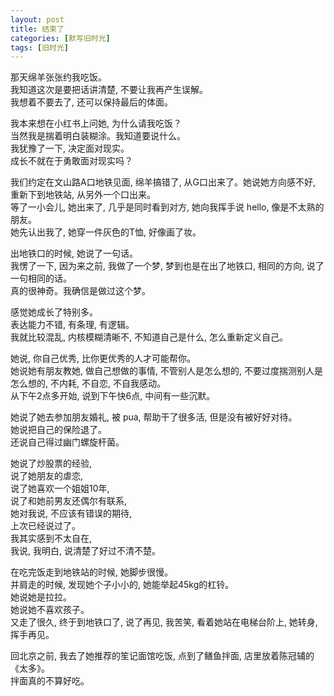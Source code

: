 ```yaml
---
layout: post
title: 结束了
categories: [默写旧时光]
tags: [旧时光]
---
```

那天绵羊张张约我吃饭。   
我知道这次是要把话讲清楚, 不要让我再产生误解。   
我想着不要去了, 还可以保持最后的体面。   

我本来想在小红书上问她, 为什么请我吃饭？   
当然我是揣着明白装糊涂。我知道要说什么。   
我犹豫了一下, 决定面对现实。     
成长不就在于勇敢面对现实吗？  

我们约定在文山路A口地铁见面, 绵羊搞错了, 从G口出来了。她说她方向感不好, 重新下到地铁站, 从另外一个口出来。   
等了一小会儿, 她出来了, 几乎是同时看到对方, 她向我挥手说 hello, 像是不太熟的朋友。   
她先认出我了, 她穿一件灰色的T恤, 好像画了妆。   

出地铁口的时候, 她说了一句话。  
我愣了一下, 因为来之前, 我做了一个梦, 梦到也是在出了地铁口, 相同的方向, 说了一句相同的话。  
真的很神奇。我确信是做过这个梦。  

感觉她成长了特别多。  
表达能力不错, 有条理, 有逻辑。  
我就比较混乱, 内核模糊清晰不, 不知道自己是什么, 怎么重新定义自己。  

她说, 你自己优秀, 比你更优秀的人才可能帮你。   
她说她有朋友教她, 做自己想做的事情, 不管别人是怎么想的, 不要过度揣测别人是怎么想的, 不内耗, 不自恋, 不自我感动。   
从下午2点多开始, 说到下午快6点, 中间有一些沉默。   

她说了她去参加朋友婚礼, 被 pua, 帮助干了很多活, 但是没有被好好对待。  
她说把自己的保险退了。  
还说自己得过幽门螺旋杆菌。   

她说了炒股票的经验,   
说了她朋友的虐恋,    
说了她喜欢一个姐姐10年,    
说了和她前男友还偶尔有联系,   
她对我说, 不应该有错误的期待,   
上次已经说过了。  
我其实感到不太自在,  
我说, 我明白, 说清楚了好过不清不楚。

在吃完饭走到地铁站的时候, 她脚步很慢。   
并肩走的时候, 发现她个子小小的, 她能举起45kg的杠铃。  
她说她是拉拉。   
她说她不喜欢孩子。   
又走了很久, 终于到地铁口了, 说了再见, 我苦笑, 看着她站在电梯台阶上, 她转身, 挥手再见。

回北京之前, 我去了她推荐的笙记面馆吃饭, 点到了鳝鱼拌面, 店里放着陈冠辅的《太多》。  
拌面真的不算好吃。  

